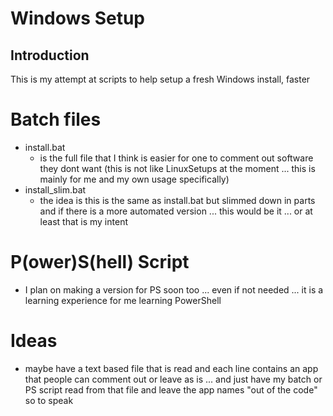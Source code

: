 # Windows Setup
## Introduction 
This is my attempt at scripts to help setup a fresh Windows install, faster 

# Batch files
- install.bat
    - is the full file that I think is easier for one to comment out software they dont want (this is not like LinuxSetups at the moment ... this is mainly for me and my own usage specifically)
- install_slim.bat 
    - the idea is this is the same as install.bat but slimmed down in parts and if there is a more automated version ... this would be it ... or at least that is my intent 


# P(ower)S(hell) Script
- I plan on making a version for PS soon too ... even if not needed ... it is a learning experience for me learning PowerShell 

# Ideas 
- maybe have a text based file that is read and each line contains an app that people can comment out or leave as is ... and just have my batch or PS script read from that file and leave the app names "out of the code" so to speak 